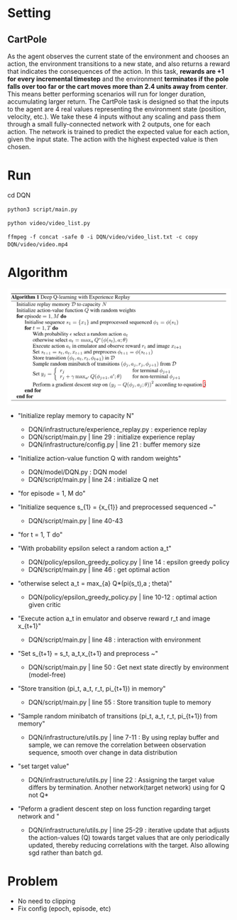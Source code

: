 # Setting

## CartPole

As the agent observes the current state of the environment and chooses an action, the environment transitions to a new state, and also returns a reward that indicates the consequences of the action. In this task, **rewards are +1 for every incremental timestep** and the environment **terminates if the pole falls over too far or the cart moves more than 2.4 units away from center**. This means better performing scenarios will run for longer duration, accumulating larger return.
The CartPole task is designed so that the inputs to the agent are 4 real values representing the environment state (position, velocity, etc.). We take these 4 inputs without any scaling and pass them through a small fully-connected network with 2 outputs, one for each action. The network is trained to predict the expected value for each action, given the input state. The action with the highest expected value is then chosen.

# Run
cd DQN

`python3 script/main.py`

`python video/video_list.py `

`ffmpeg -f concat -safe 0 -i DQN/video/video_list.txt -c copy DQN/video/video.mp4`

# Algorithm
![image info](./image/algo_DQN.png)

- "Initialize replay memory to capacity N"
    - DQN/infrastructure/experience_replay.py : experience replay
    - DQN/script/main.py | line 29 : initialize experience replay
    - DQN/infrastructure/config.py | line 21 : buffer memory size

- "Initialize action-value function Q with random weights"
    - DQN/model/DQN.py : DQN model
    - DQN/script/main.py | line 24 : initialize Q net

- "for episode = 1, M do"

- "Initialize sequence s_{1} = {x_{1}} and preprocessed sequenced ~"
    - DQN/script/main.py | line 40-43

- "for t = 1, T do"

- "With probability epsilon select a random action a_t"
    - DQN/policy/epsilon_greedy_policy.py | line 14 : epsilon greedy policy
    - DQN/script/main.py | line 46 : get optimal action

- "otherwise select a_t = max_{a} Q*(pi(s_t),a ; theta)"
    - DQN/policy/epsilon_greedy_policy.py | line 10-12 : optimal action given critic

- "Execute action a_t in emulator and observe reward r_t and image x_{t+1}"
    - DQN/script/main.py | line 48 : interaction with environment

- "Set s_{t+1} = s_t, a_t,x_{t+1} and preprocess ~"
    - DQN/script/main.py | line 50 : Get next state directly by environment (model-free)

- "Store transition (pi_t, a_t, r_t, pi_{t+1}) in memory"
    - DQN/script/main.py | line 55 : Store transition tuple to memory

- "Sample random minibatch of transitions (pi_t, a_t, r_t, pi_{t+1}) from memory"
    - DQN/infrastructure/utils.py | line 7-11 : By using replay buffer and sample, we can remove the correlation between observation sequence, smooth over change in data distribution

- "set target value"
    - DQN/infrastructure/utils.py | line 22 : Assigning the target value differs by termination. Another network(target network) using for Q not Q*

- "Peform a gradient descent step on loss function regarding target network and "
    - DQN/infrastructure/utils.py | line 25-29 : iterative update that adjusts the action-values (Q) towards target values that are only periodically updated, thereby reducing correlations with the target. Also allowing sgd rather than batch gd.
    
# Problem

- No need to clipping
- Fix config (epoch, episode, etc)